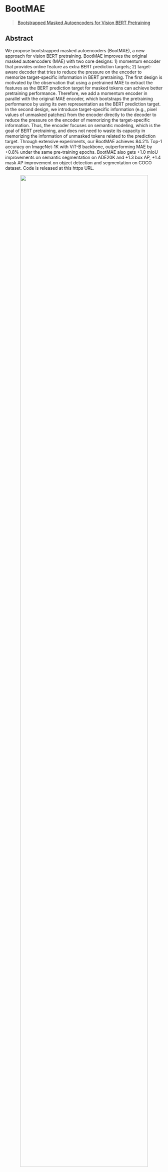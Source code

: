 # BootMAE

> [Bootstrapped Masked Autoencoders for Vision BERT Pretraining](https://arxiv.org/abs/2207.07116v1)

<!-- [ALGORITHM] -->

## Abstract

We propose bootstrapped masked autoencoders (BootMAE), a new approach for vision BERT pretraining. BootMAE improves the original masked autoencoders (MAE) with two core designs: 1) momentum encoder that provides online feature as extra BERT prediction targets; 2) target-aware decoder that tries to reduce the pressure on the encoder to memorize target-specific information in BERT pretraining. The first design is motivated by the observation that using a pretrained MAE to extract the features as the BERT prediction target for masked tokens can achieve better pretraining performance. Therefore, we add a momentum encoder in parallel with the original MAE encoder, which bootstraps the pretraining performance by using its own representation as the BERT prediction target. In the second design, we introduce target-specific information (e.g., pixel values of unmasked patches) from the encoder directly to the decoder to reduce the pressure on the encoder of memorizing the target-specific information. Thus, the encoder focuses on semantic modeling, which is the goal of BERT pretraining, and does not need to waste its capacity in memorizing the information of unmasked tokens related to the prediction target. Through extensive experiments, our BootMAE achieves 84.2% Top-1 accuracy on ImageNet-1K with ViT-B backbone, outperforming MAE by +0.8% under the same pre-training epochs. BootMAE also gets +1.0 mIoU improvements on semantic segmentation on ADE20K and +1.3 box AP, +1.4 mask AP improvement on object detection and segmentation on COCO dataset. Code is released at this https URL.

<div align=center>
<img src="https://user-images.githubusercontent.com/24734142/192964480-46726469-21d9-4e45-a06a-87c6a57c3367.png" width="90%"/>
</div>

## Results and models

### ImageNet-1k

|  Model   |   Pretrain   | resolution | Params(M) | Flops(G) | Top-1 (%) | Top-5 (%) |                   Config                    |                                           Download                                           |
| :------: | :----------: | :--------: | :-------: | :------: | :-------: | :-------: | :-----------------------------------------: | :------------------------------------------------------------------------------------------: |
| ViT-B\* | BootMAE |  224x224   |   86.56   |   17.58   |   83.86   |   96.76   |    [config](./vit-base-p16-16xb256-bootmae_in1k-224.py)    | [model]() |
| ViT-L\* | BootMAE |  224x224   |   304   |  61.60   |   85.58   |   97.48   |    [config](./swin-base_16xb64_in1k.py)     | [model]() |

*Models with * are converted from the [official repo](https://github.com/LightDXY/BootMAE). The config files of these models are only for validation. We don't ensure these config files' training accuracy and welcome you to contribute your reproduction results.*

## Citation

```
@article{dong2022ict,
  title={Bootstrapped Masked Autoencoders for Vision BERT Pretraining},
  author={Xiaoyi Dong, Jianmin Bao, Ting Zhang, Dongdong Chen, Weiming Zhang, Lu Yuan, Dong Chen, Fang Wen, Nenghai Yu},
  journal={arXiv preprint arXiv:2207.07116},
  year={2022}
}
```
